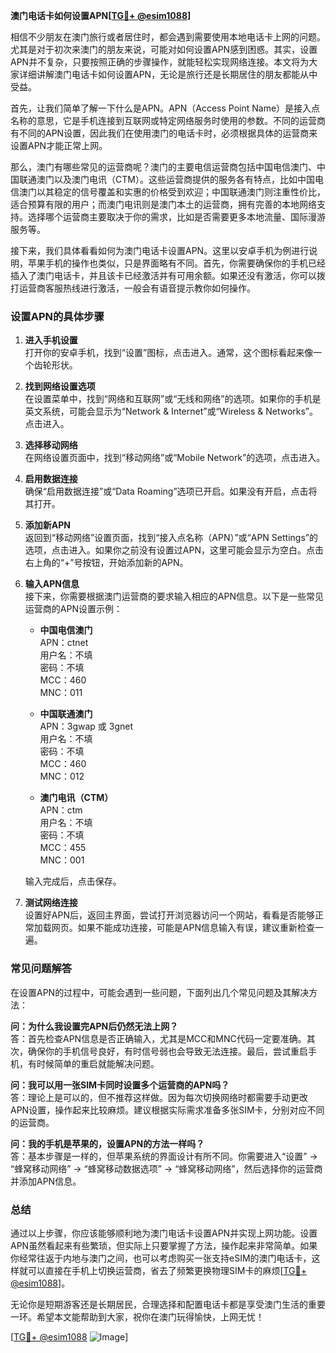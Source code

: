 **澳门电话卡如何设置APN[[TG💪+ @esim1088](https://t.me/s/esim1088)]**

相信不少朋友在澳门旅行或者居住时，都会遇到需要使用本地电话卡上网的问题。尤其是对于初次来澳门的朋友来说，可能对如何设置APN感到困惑。其实，设置APN并不复杂，只要按照正确的步骤操作，就能轻松实现网络连接。本文将为大家详细讲解澳门电话卡如何设置APN，无论是旅行还是长期居住的朋友都能从中受益。

首先，让我们简单了解一下什么是APN。APN（Access Point Name）是接入点名称的意思，它是手机连接到互联网或特定网络服务时使用的参数。不同的运营商有不同的APN设置，因此我们在使用澳门的电话卡时，必须根据具体的运营商来设置APN才能正常上网。

那么，澳门有哪些常见的运营商呢？澳门的主要电信运营商包括中国电信澳门、中国联通澳门以及澳门电讯（CTM）。这些运营商提供的服务各有特点，比如中国电信澳门以其稳定的信号覆盖和实惠的价格受到欢迎；中国联通澳门则注重性价比，适合预算有限的用户；而澳门电讯则是澳门本土的运营商，拥有完善的本地网络支持。选择哪个运营商主要取决于你的需求，比如是否需要更多本地流量、国际漫游服务等。

接下来，我们具体看看如何为澳门电话卡设置APN。这里以安卓手机为例进行说明，苹果手机的操作也类似，只是界面略有不同。首先，你需要确保你的手机已经插入了澳门电话卡，并且该卡已经激活并有可用余额。如果还没有激活，你可以拨打运营商客服热线进行激活，一般会有语音提示教你如何操作。

### 设置APN的具体步骤

1. **进入手机设置**  
   打开你的安卓手机，找到“设置”图标，点击进入。通常，这个图标看起来像一个齿轮形状。

2. **找到网络设置选项**  
   在设置菜单中，找到“网络和互联网”或“无线和网络”的选项。如果你的手机是英文系统，可能会显示为“Network & Internet”或“Wireless & Networks”。点击进入。

3. **选择移动网络**  
   在网络设置页面中，找到“移动网络”或“Mobile Network”的选项，点击进入。

4. **启用数据连接**  
   确保“启用数据连接”或“Data Roaming”选项已开启。如果没有开启，点击将其打开。

5. **添加新APN**  
   返回到“移动网络”设置页面，找到“接入点名称（APN）”或“APN Settings”的选项，点击进入。如果你之前没有设置过APN，这里可能会显示为空白。点击右上角的“+”号按钮，开始添加新的APN。

6. **输入APN信息**  
   接下来，你需要根据澳门运营商的要求输入相应的APN信息。以下是一些常见运营商的APN设置示例：

   - **中国电信澳门**  
     APN：ctnet  
     用户名：不填  
     密码：不填  
     MCC：460  
     MNC：011  

   - **中国联通澳门**  
     APN：3gwap 或 3gnet  
     用户名：不填  
     密码：不填  
     MCC：460  
     MNC：012  

   - **澳门电讯（CTM）**  
     APN：ctm  
     用户名：不填  
     密码：不填  
     MCC：455  
     MNC：001  

   输入完成后，点击保存。

7. **测试网络连接**  
   设置好APN后，返回主界面，尝试打开浏览器访问一个网站，看看是否能够正常加载网页。如果不能成功连接，可能是APN信息输入有误，建议重新检查一遍。

### 常见问题解答

在设置APN的过程中，可能会遇到一些问题，下面列出几个常见问题及其解决方法：

**问：为什么我设置完APN后仍然无法上网？**  
答：首先检查APN信息是否正确输入，尤其是MCC和MNC代码一定要准确。其次，确保你的手机信号良好，有时信号弱也会导致无法连接。最后，尝试重启手机，有时候简单的重启就能解决问题。

**问：我可以用一张SIM卡同时设置多个运营商的APN吗？**  
答：理论上是可以的，但不推荐这样做。因为每次切换网络时都需要手动更改APN设置，操作起来比较麻烦。建议根据实际需求准备多张SIM卡，分别对应不同的运营商。

**问：我的手机是苹果的，设置APN的方法一样吗？**  
答：基本步骤是一样的，但苹果系统的界面设计有所不同。你需要进入“设置” -> “蜂窝移动网络” -> “蜂窝移动数据选项” -> “蜂窝移动网络”，然后选择你的运营商并添加APN信息。

### 总结

通过以上步骤，你应该能够顺利地为澳门电话卡设置APN并实现上网功能。设置APN虽然看起来有些繁琐，但实际上只要掌握了方法，操作起来非常简单。如果你经常往返于内地与澳门之间，也可以考虑购买一张支持eSIM的澳门电话卡，这样就可以直接在手机上切换运营商，省去了频繁更换物理SIM卡的麻烦[[TG💪+ @esim1088](https://t.me/s/esim1088)]。

无论你是短期游客还是长期居民，合理选择和配置电话卡都是享受澳门生活的重要一环。希望本文能帮助到大家，祝你在澳门玩得愉快，上网无忧！

[[TG💪+ @esim1088](https://t.me/s/esim1088) ![Image](https://i.postimg.cc/4NQfJmqS/Snipaste-2025-05-13-00-14-12.png)]